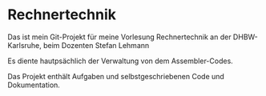 # Rechnertechnik

Das ist mein Git-Projekt für meine Vorlesung Rechnertechnik an der DHBW-Karlsruhe, beim Dozenten Stefan Lehmann 

Es diente hautpsächlich der Verwaltung von dem Assembler-Codes.

Das Projekt enthält Aufgaben und selbstgeschriebenen Code und Dokumentation. 
